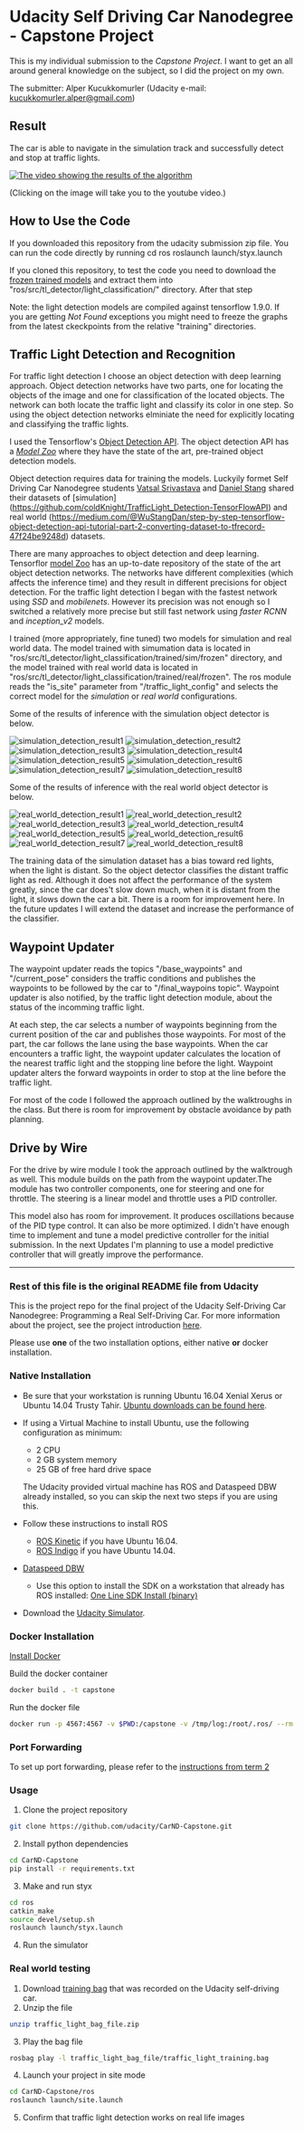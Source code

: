 # Udacity Self Driving Car Nanodegree - Capstone Project

This is my individual submission to the _Capstone Project_. I want to get an all around general knowledge on the subject, so I did the project on my own. 

The submitter: Alper Kucukkomurler (Udacity e-mail: kucukkomurler.alper@gmail.com)

## Result

The car is able to navigate in the simulation track and successfully detect and stop at traffic lights.

[![The video showing the results of the algorithm](https://img.youtube.com/vi/prIGJmnVdkM/0.jpg)](https://youtu.be/prIGJmnVdkM)

(Clicking on the image will take you to the youtube video.)


## How to Use the Code

If you downloaded this repository from the udacity submission zip file. You can run the code directly by running
    cd ros
    roslaunch launch/styx.launch

If you cloned this repository, to test the code you need to download the [frozen trained models](https://drive.google.com/open?id=15gaezf9piXbbTsSr23Dw0McH6wAuvt7z) and extract them into "ros/src/tl_detector/light_classification/" directory. After that step 

Note: the light detection models are compiled against tensorflow 1.9.0. If you are getting _Not Found_ exceptions you might need to freeze the graphs from the latest ckeckpoints from the relative "training" directories.

## Traffic Light Detection and Recognition

For traffic light detection I choose an object detection with deep learning approach. Object detection networks have two parts, one for locating the objects of the image and one for classification of the located objects. The network can both locate the traffic light and classify its color in one step. So using the object detection networks elminiate the need for explicitly locating and classifying the traffic lights.

I used the Tensorflow's [Object Detection API](https://github.com/tensorflow/models/tree/master/research/object_detection). The object detection API has a [_Model Zoo_](https://github.com/tensorflow/models/blob/master/research/object_detection/g3doc/detection_model_zoo.md) where they have the state of the art, pre-trained object detection models.

Object detection requires data for training the models. Luckyily formet Self Driving Car Nanodegree students [Vatsal Srivastava](https://becominghuman.ai/@Vatsal410) and [Daniel Stang](https://medium.com/@WuStangDan) shared their datasets of [simulation] (https://github.com/coldKnight/TrafficLight_Detection-TensorFlowAPI) and real world (https://medium.com/@WuStangDan/step-by-step-tensorflow-object-detection-api-tutorial-part-2-converting-dataset-to-tfrecord-47f24be9248d) datasets.

There are many approaches to object detection and deep learning. Tensorflor [model Zoo](https://github.com/tensorflow/models/blob/master/research/object_detection/g3doc/detection_model_zoo.md) has an up-to-date repository of the state of the art object detection networks. The networks have different complexities (which affects the inference time) and they result in different precisions for object detection. For the traffic light detection I began with the fastest network using _SSD_ and _mobilenets_. However its precision was not enough so I switched a relatively more precise but still fast network using _faster RCNN_ and _inception_v2_ models. 

I trained (more appropriately, fine tuned) two models for simulation and real world data. The model trained with simumation data is located in "ros/src/tl_detector/light_classification/trained/sim/frozen" directory, and the model trained with real world data is located in "ros/src/tl_detector/light_classification/trained/real/frozen". The ros module reads the "is_site" parameter from "/traffic_light_config" and selects the correct model for the _simulation_ or _real world_ configurations. 

Some of the results of inference with the simulation object detector is below.

![simulation_detection_result1](detection_results/sim/1.png)
![simulation_detection_result2](detection_results/sim/2.png)
![simulation_detection_result3](detection_results/sim/3.png)
![simulation_detection_result4](detection_results/sim/4.png)
![simulation_detection_result5](detection_results/sim/5.png)
![simulation_detection_result6](detection_results/sim/6.png)
![simulation_detection_result7](detection_results/sim/7.png)
![simulation_detection_result8](detection_results/sim/8.png)

Some of the results of inference with the real world object detector is below. 

![real_world_detection_result1](detection_results/real/1.png)
![real_world_detection_result2](detection_results/real/2.png)
![real_world_detection_result3](detection_results/real/3.png)
![real_world_detection_result4](detection_results/real/4.png)
![real_world_detection_result5](detection_results/real/5.png)
![real_world_detection_result6](detection_results/real/6.png)
![real_world_detection_result7](detection_results/real/7.png)
![real_world_detection_result8](detection_results/real/8.png)

The training data of the simulation dataset has a bias toward red lights, when the light is distant. So the object detector classifies the distant traffic light as red. Although it does not affect the performance of the system greatly, since the car does't slow down much, when it is distant from the light, it slows down the car a bit. There is a room for improvement here. In the future updates I will extend the dataset and increase the performance of the classifier.

## Waypoint Updater

The waypoint updater reads the topics "/base_waypoints" and "/current_pose" considers the traffic conditions and publishes the waypoints to be followed by the car to "/final_waypoins topic". Waypoint updater is also notified, by the traffic light detection module, about the status of the incomming traffic light.

At each step, the car selects a number of waypoints beginning from the current position of the car and publishes those waypoints. For most of the part, the car follows the lane using the base waypoints. When the car encounters a traffic light, the waypoint updater calculates the location of the nearest traffic light and the stopping line before the light. Waypoint updater alters the forward waypoints in order to stop at the line before the traffic light.

For most of the code I followed the approach outlined by the walktroughs in the class. But there is room for improvement by obstacle avoidance by path planning.

## Drive by Wire

For the drive by wire module I took the approach outlined by the walktrough as well. This module builds on the path from the waypoint updater.The module has two controller components, one for steering and one for throttle. The steering is a linear model and throttle uses a PID controller.

This model also has room for improvement. It produces oscillations because of the PID type control. It can also be more optimized. I didn't have enough time to implement and tune a model predictive controller for the initial submission. In the next Updates I'm planning to use a model predictive controller that will greatly improve the performance.


----
### Rest of this file is the original README file from Udacity

This is the project repo for the final project of the Udacity Self-Driving Car Nanodegree: Programming a Real Self-Driving Car. For more information about the project, see the project introduction [here](https://classroom.udacity.com/nanodegrees/nd013/parts/6047fe34-d93c-4f50-8336-b70ef10cb4b2/modules/e1a23b06-329a-4684-a717-ad476f0d8dff/lessons/462c933d-9f24-42d3-8bdc-a08a5fc866e4/concepts/5ab4b122-83e6-436d-850f-9f4d26627fd9).

Please use **one** of the two installation options, either native **or** docker installation.

### Native Installation

* Be sure that your workstation is running Ubuntu 16.04 Xenial Xerus or Ubuntu 14.04 Trusty Tahir. [Ubuntu downloads can be found here](https://www.ubuntu.com/download/desktop).
* If using a Virtual Machine to install Ubuntu, use the following configuration as minimum:
  * 2 CPU
  * 2 GB system memory
  * 25 GB of free hard drive space

  The Udacity provided virtual machine has ROS and Dataspeed DBW already installed, so you can skip the next two steps if you are using this.

* Follow these instructions to install ROS
  * [ROS Kinetic](http://wiki.ros.org/kinetic/Installation/Ubuntu) if you have Ubuntu 16.04.
  * [ROS Indigo](http://wiki.ros.org/indigo/Installation/Ubuntu) if you have Ubuntu 14.04.
* [Dataspeed DBW](https://bitbucket.org/DataspeedInc/dbw_mkz_ros)
  * Use this option to install the SDK on a workstation that already has ROS installed: [One Line SDK Install (binary)](https://bitbucket.org/DataspeedInc/dbw_mkz_ros/src/81e63fcc335d7b64139d7482017d6a97b405e250/ROS_SETUP.md?fileviewer=file-view-default)
* Download the [Udacity Simulator](https://github.com/udacity/CarND-Capstone/releases).

### Docker Installation
[Install Docker](https://docs.docker.com/engine/installation/)

Build the docker container
```bash
docker build . -t capstone
```

Run the docker file
```bash
docker run -p 4567:4567 -v $PWD:/capstone -v /tmp/log:/root/.ros/ --rm -it capstone
```

### Port Forwarding
To set up port forwarding, please refer to the [instructions from term 2](https://classroom.udacity.com/nanodegrees/nd013/parts/40f38239-66b6-46ec-ae68-03afd8a601c8/modules/0949fca6-b379-42af-a919-ee50aa304e6a/lessons/f758c44c-5e40-4e01-93b5-1a82aa4e044f/concepts/16cf4a78-4fc7-49e1-8621-3450ca938b77)

### Usage

1. Clone the project repository
```bash
git clone https://github.com/udacity/CarND-Capstone.git
```

2. Install python dependencies
```bash
cd CarND-Capstone
pip install -r requirements.txt
```
3. Make and run styx
```bash
cd ros
catkin_make
source devel/setup.sh
roslaunch launch/styx.launch
```
4. Run the simulator

### Real world testing
1. Download [training bag](https://s3-us-west-1.amazonaws.com/udacity-selfdrivingcar/traffic_light_bag_file.zip) that was recorded on the Udacity self-driving car.
2. Unzip the file
```bash
unzip traffic_light_bag_file.zip
```
3. Play the bag file
```bash
rosbag play -l traffic_light_bag_file/traffic_light_training.bag
```
4. Launch your project in site mode
```bash
cd CarND-Capstone/ros
roslaunch launch/site.launch
```
5. Confirm that traffic light detection works on real life images
